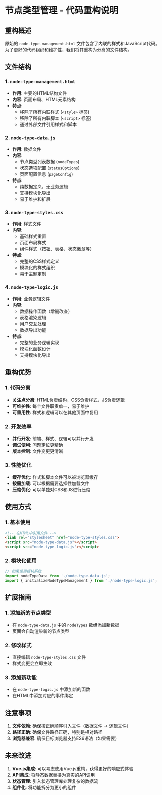 # 节点类型管理 - 代码重构说明

## 重构概述

原始的 `node-type-management.html` 文件包含了内联的样式和JavaScript代码。为了更好的代码组织和维护性，我们将其重构为分离的文件结构。

## 文件结构

### 1. `node-type-management.html`
- **作用**: 主要的HTML结构文件
- **内容**: 页面布局、HTML元素结构
- **特点**: 
  - 移除了所有内联样式 (`<style>` 标签)
  - 移除了所有内联脚本 (`<script>` 标签)
  - 通过外部文件引用样式和脚本

### 2. `node-type-data.js`
- **作用**: 数据文件
- **内容**: 
  - 节点类型列表数据 (`nodeTypes`)
  - 状态选项配置 (`statusOptions`)
  - 页面配置信息 (`pageConfig`)
- **特点**: 
  - 纯数据定义，无业务逻辑
  - 支持模块化导出
  - 易于维护和扩展

### 3. `node-type-styles.css`
- **作用**: 样式文件
- **内容**: 
  - 基础样式重置
  - 页面布局样式
  - 组件样式（按钮、表格、状态徽章等）
- **特点**: 
  - 完整的CSS样式定义
  - 模块化的样式组织
  - 易于主题定制

### 4. `node-type-logic.js`
- **作用**: 业务逻辑文件
- **内容**: 
  - 数据操作函数（增删改查）
  - 表格渲染逻辑
  - 用户交互处理
  - 数据导出功能
- **特点**: 
  - 完整的业务逻辑实现
  - 模块化函数设计
  - 支持模块化导出

## 重构优势

### 1. 代码分离
- **关注点分离**: HTML负责结构，CSS负责样式，JS负责逻辑
- **可维护性**: 每个文件职责单一，易于维护
- **可重用性**: 样式和逻辑可以在其他页面中复用

### 2. 开发效率
- **并行开发**: 前端、样式、逻辑可以并行开发
- **调试便利**: 问题定位更精确
- **版本控制**: 文件变更更清晰

### 3. 性能优化
- **缓存优化**: 样式和脚本文件可以被浏览器缓存
- **按需加载**: 可以根据需要选择性加载文件
- **压缩优化**: 可以单独对CSS和JS进行压缩

## 使用方式

### 1. 基本使用
```html
<!-- 在HTML中引用文件 -->
<link rel="stylesheet" href="node-type-styles.css">
<script src="node-type-data.js"></script>
<script src="node-type-logic.js"></script>
```

### 2. 模块化使用
```javascript
// 如果使用模块系统
import nodeTypeData from './node-type-data.js';
import { initializeNodeTypeManagement } from './node-type-logic.js';
```

## 扩展指南

### 1. 添加新的节点类型
- 在 `node-type-data.js` 中的 `nodeTypes` 数组添加新数据
- 页面会自动渲染新的节点类型

### 2. 修改样式
- 直接编辑 `node-type-styles.css` 文件
- 样式变更会立即生效

### 3. 添加新功能
- 在 `node-type-logic.js` 中添加新的函数
- 在HTML中添加对应的事件绑定

## 注意事项

1. **文件依赖**: 确保按正确顺序引入文件（数据文件 → 逻辑文件）
2. **路径正确**: 确保文件路径正确，特别是相对路径
3. **浏览器兼容**: 确保目标浏览器支持ES6语法（如果需要）

## 未来改进

1. **Vue.js集成**: 可以考虑使用Vue.js重构，获得更好的响应式体验
2. **API集成**: 将静态数据替换为真实的API调用
3. **状态管理**: 引入状态管理库处理复杂的数据流
4. **组件化**: 将功能拆分为更小的组件 